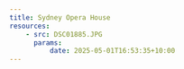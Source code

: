```yaml
---
title: Sydney Opera House
resources:
    - src: DSC01885.JPG
      params:
          date: 2025-05-01T16:53:35+10:00
---
```

